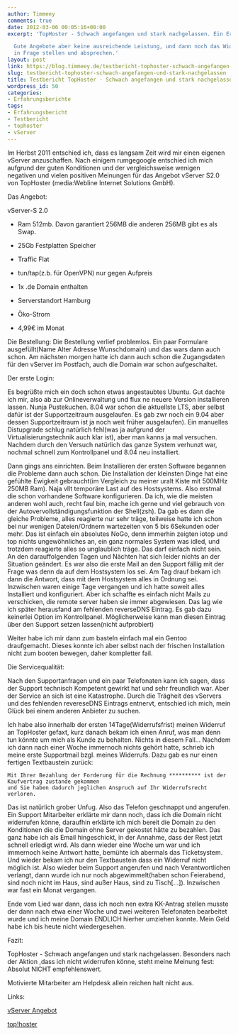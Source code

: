 ```yaml
---
author: Timmeey
comments: true
date: 2012-03-06 00:05:16+00:00
excerpt: 'TopHoster - Schwach angefangen und stark nachgelassen. Ein Erfahrungsbericht

  Gute Angebote aber keine ausreichende Leistung, und dann noch das Widerrufsrecht
  in Frage stellen und absprechen.'
layout: post
link: https://blog.timmeey.de/testbericht-tophoster-schwach-angefangen-und-stark-nachgelassen/
slug: testbericht-tophoster-schwach-angefangen-und-stark-nachgelassen
title: Testbericht TopHoster - Schwach angefangen und stark nachgelassen
wordpress_id: 50
categories:
- Erfahrungsberichte
tags:
- Erfahrungsbericht
- Testbericht
- tophoster
- vServer
---
```


Im Herbst 2011 entschied ich, dass es langsam Zeit wird mir einen eigenen vServer anzuschaffen. Nach einigem rumgegoogle entschied ich mich aufgrund der guten Konditionen und der vergleichsweise wenigen negativen und vielen positiven Meinungen für das Angebot vServer S2.0 von TopHoster (media:Webline Internet Solutions GmbH).



Das Angebot:

vServer-S 2.0



	
  * Ram 512mb. Davon garantiert 256MB die anderen 256MB gibt es als Swap.

	
  * 25Gb Festplatten Speicher

	
  * Traffic Flat

	
  * tun/tap(z.b. für OpenVPN) nur gegen Aufpreis

	
  * 1x .de Domain enthalten

	
  * Serverstandort Hamburg

	
  * Öko-Strom

	
  * 4,99€ im Monat


<!-- more -->

Die Bestellung:
Die Bestellung verlief problemlos. Ein paar Formulare ausgefüllt(Name Alter Adresse Wunschdomain) und das wars dann auch schon. Am nächsten morgen hatte ich dann auch schon die Zugangsdaten für den vServer im Postfach, auch die Domain war schon aufgeschaltet.



Der erste Login:

Es begrüßte mich ein doch schon etwas angestaubtes Ubuntu. Gut dachte ich mir, also ab zur Onlineverwaltung und flux ne neuere Version installieren lassen. Nunja Pustekuchen. 8.04 war schon die aktuellste LTS, aber selbst dafür ist der Supportzeitraum ausgelaufen. Es gab zwr noch ein 9.04 aber dessen Supportzeitraum ist ja noch weit früher ausgelaufen). Ein manuelles Distupgrade schlug natürlich fehl(was ja aufgrund der Virtualisierungstechnik auch klar ist), aber man kanns ja mal versuchen.
Nachdem durch den Versuch natürlich das ganze System verhunzt war, nochmal schnell zum Kontrollpanel und 8.04 neu installiert.

Dann gings ans einrichten. Beim Installieren der ersten Software begannen die Probleme dann auch schon. Die Installation der kleinsten Dinge hat eine gefühlte Ewigkeit gebraucht(im Vergleich zu meiner uralt Kiste mit 500MHz 250MB Ram). Naja vllt temporäre Last auf des Hostsystems. Also erstmal die schon vorhandene Software konfigurieren.
Da ich, wie die meisten anderen wohl auch, recht faul bin, mache ich gerne und viel gebrauch von der Autovervollständigungsfunktion der Shell(zsh). Da gab es dann die gleiche Probleme, alles reagierte nur sehr träge, teilweise hatte ich schon bei nur wenigen Dateien/Ordnern wartezeiten von 5 bis 6Sekunden oder mehr. Das ist einfach ein absolutes NoGo, denn immerhin zeigten iotop und top nichts ungewöhnliches an, ein ganz normales System was idled, und trotzdem reagierte alles so unglaublich träge. Das darf einfach nicht sein.
An den darauffolgenden Tagen und Nächten hat sich leider nichts an der Situation geändert. Es war also die erste Mail an den Support fällig mit der Frage was denn da auf dem Hostsystem los sei. Am Tag drauf bekam ich dann die Antwort, dass mit dem Hostsystem alles in Ordnung sei.
Inzwischen waren einige Tage vergangen und ich hatte soweit alles Installiert und konfiguriert. Aber ich schaffte es einfach nicht Mails zu verschicken, die remote server haben sie immer abgewiesen. Das lag wie ich später herausfand am fehlenden reverseDNS Eintrag. Es gab dazu keinerlei Option im Kontrollpanel. Möglicherweise kann man diesen Eintrag über den Support setzen lassen(nicht aufprobiert)

Weiter habe ich mir dann zum basteln einfach mal ein Gentoo draufgemacht. Dieses konnte ich aber selbst nach der frischen Installation nicht zum booten bewegen, daher kompletter fail.



Die Servicequalität:

Nach den Supportanfragen und ein paar Telefonaten kann ich sagen, dass der Support technisch Kompetent gewirkt hat und sehr freundlich war. Aber der Service an sich ist eine Katastrophe. Durch die Trägheit des vServers und des fehlenden revereseDNS Eintrags entnervt, entschied ich mich, mein Glück bei einem anderen Anbieter zu suchen.

Ich habe also innerhalb der ersten 14Tage(Widerrufsfrist) meinen Widerruf an TopHoster gefaxt, kurz danach bekam ich einen Anruf, was man denn tun könnte um mich als Kunde zu behalten. Nichts in diesem Fall... Nachdem ich dann nach einer Woche immernoch nichts gehört hatte, schrieb ich meine erste Supportmail bzgl. meines Widerrufs. Dazu gab es nur einen fertigen Textbaustein zurück:



    
    Mit Ihrer Bezahlung der Forderung für die Rechnung ********** ist der Kaufvertrag zustande gekommen
    und Sie haben dadurch jeglichen Anspruch auf Ihr Widerrufsrecht verloren.




Das ist natürlich grober Unfug. Also das Telefon geschnappt und angerufen. Ein Support Mitarbeiter erklärte mir dann noch, dass ich die Domain nicht widerrufen könne, daraufhin erklärte ich mich bereit die Domain zu den Konditionen die die Domain ohne Server gekostet hätte zu bezahlen. Das ganz habe ich als Email hingeschickt, in der Annahme, dass der Rest jetzt schnell erledigt wird. Als dann wieder eine Woche um war und ich immernoch keine Antwort hatte, bemühte ich abermals das Ticketsystem. Und wieder bekam ich nur den Textbaustein dass ein Widerruf nicht möglich ist. Also wieder beim Support angerufen und nach Verantwortlichen verlangt, dann wurde ich nur noch abgewimmelt(haben schon Feierabend, sind noch nicht im Haus, sind außer Haus, sind zu Tisch[...]). Inzwischen war fast ein Monat vergangen.

Ende vom Lied war dann, dass ich noch nen extra KK-Antrag stellen musste der dann nach etwa einer Woche und zwei weiteren Telefonaten bearbeitet wurde und ich meine Domain ENDLICH hierher umziehen konnte. Mein Geld habe ich bis heute nicht wiedergesehen.



Fazit:

TopHoster - Schwach angefangen und stark nachgelassen. Besonders nach der Aktion ,dass ich nicht widerrufen könne, steht meine Meinung fest: Absolut NICHT empfehlenswert.

Motivierte Mitarbeiter am Helpdesk allein reichen halt nicht aus.



Links:

[vServer Angebot](http://www.tophoster.de/server/vserver/vserver-s)

[top!hoster](http://www.tophoster.de/)
